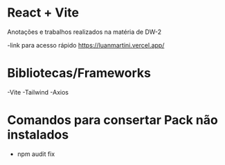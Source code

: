 # React + Vite

Anotações e trabalhos realizados na matéria de DW-2

-link para acesso rápido https://luanmartini.vercel.app/
# Bibliotecas/Frameworks
-Vite
-Tailwind
-Axios

# Comandos para consertar Pack não instalados
- npm audit fix
